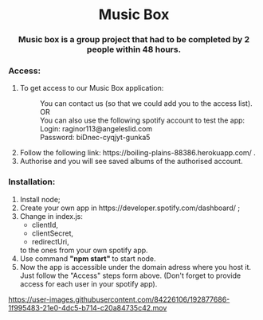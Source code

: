 <h1 align="center"> Music Box </h1>
<h3 align="center"> Music box is a group project that had to be completed by 2 people within 48 hours. </h3> 

<h3 align="left">Access:</h3>
<ol>
    <li> To get access to our Music Box application: </li>
    <dl>
        <dd>You can contact us (so that we could add you to the access list).</dd>
        <dd> OR </dd>
        <dd>You can also use the following spotify account to test the app:</dd>
        <dd>Login: raginor113@angeleslid.com</dd>
        <dd>Password: biDnec-cyqjyt-gunka5</dd>
    </dl>
    <li>Follow the following link: https://boiling-plains-88386.herokuapp.com/ .</li>
    <li>Authorise and you will see saved albums of the authorised account.</li>
</ol>


<h3 align="left">Installation:</h3>
<ol>
<li>Install node; </li>
<li>Create your own app in https://developer.spotify.com/dashboard/ ;</li>
<li>Change in index.js:
    <ul>
    <li>clientId,</li>
	<li>clientSecret,</li>
	<li>redirectUri,</li>
    </ul>
to the ones from your own spotify app.</li>
<li>
    Use command
        <b> "npm start" </b>
    to start node.
</li>
<li>Now the app is accessible under the domain adress where you host it.</li>
Just follow the "Access" steps form above. 
(Don't forget to provide access for each user in your spotify app). 
</ol>		

https://user-images.githubusercontent.com/84226106/192877686-1f995483-21e0-4dc5-b714-c20a84735c42.mov
